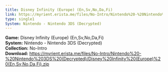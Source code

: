 ```yaml
---
title: Disney Infinity (Europe) (En,Sv,No,Da,Fi)
link: https://myrient.erista.me/files/No-Intro/Nintendo%20-%20Nintendo%203DS%20(Decrypted)/Disney%20Infinity%20(Europe)%20(En,Sv,No,Da,Fi).zip
type: single1
System: Nintendo - Nintendo 3DS (Decrypted)
---
```

<b>Game:</b> Disney Infinity (Europe) (En,Sv,No,Da,Fi)<br>
<b>System:</b> Nintendo - Nintendo 3DS (Decrypted)<br>
<b>Collection:</b> No-Intro<br>
<b>Download:</b> https://myrient.erista.me/files/No-Intro/Nintendo%20-%20Nintendo%203DS%20(Decrypted)/Disney%20Infinity%20(Europe)%20(En,Sv,No,Da,Fi).zip